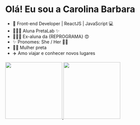 # Olá! Eu sou a Carolina Barbara

- 🌱  Front-end Developer | ReactJS | JavaScript 💻
- 👩🏿‍🎓  Aluna PretaLab ✨
- 👩🏿‍🎓  Ex-aluna da {REPROGRAMA} 😍
- ✨  Pronomes: She / Her 👧🏽
- ✊🏿  Mulher preta
- ✈️  Amo viajar e conhecer novos lugares

<a href="https://github.com/carolinabarbara">
  <img height="180em" src="https://github-readme-stats.vercel.app/api?username=carolinabarbara&show_icons=true&theme=dark&include_all_commits=true&count_private=true"/>
  <img height="180em" src="https://github-readme-stats.vercel.app/api/top-langs/?username=carolinabarbara&layout=compact&langs_count=7&theme=dark"/>
</div>




